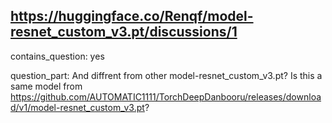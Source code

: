 ## https://huggingface.co/Renqf/model-resnet_custom_v3.pt/discussions/1

contains_question: yes

question_part: And diffrent from other model-resnet_custom_v3.pt?
Is this a same model from https://github.com/AUTOMATIC1111/TorchDeepDanbooru/releases/download/v1/model-resnet_custom_v3.pt?